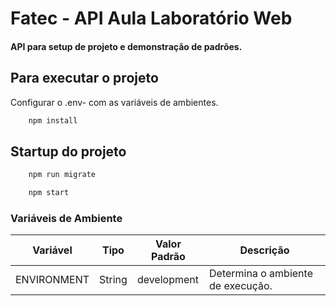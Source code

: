 # Fatec - API Aula Laboratório Web
#### API para setup de projeto e demonstração de padrões.

## Para executar o projeto

Configurar o .env-<enviroment> com as variáveis de ambientes.


```bash
    npm install
```

## Startup do projeto
``` bash
    npm run migrate

    npm start
```

### Variáveis de Ambiente

|Variável | Tipo | Valor Padrão | Descrição
|---------|------|--------------|----------|
|ENVIRONMENT | String | development | Determina o ambiente de execução. 